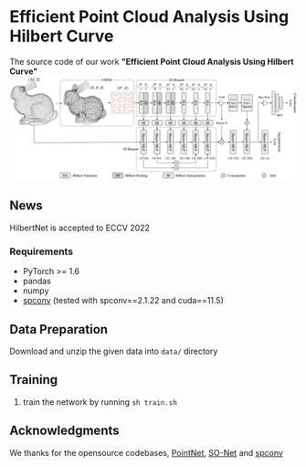 # Efficient Point Cloud Analysis Using Hilbert Curve

 The source code of our work **"Efficient Point Cloud Analysis Using Hilbert Curve"**
![img|center](./framework.png)
## News
HilbertNet is accepted to ECCV 2022

### Requirements
- PyTorch >= 1.6 
- pandas
- numpy
- [spconv](https://github.com/traveller59/spconv) (tested with spconv==2.1.22 and cuda==11.5)

## Data Preparation
Download and unzip the given data into `data/` directory

## Training
1. train the network by running `sh train.sh`

## Acknowledgments
We thanks for the opensource codebases, [PointNet](https://github.com/yanx27/Pointnet_Pointnet2_pytorch), [SO-Net](https://github.com/lijx10/SO-Net.git) and [spconv](https://github.com/traveller59/spconv)